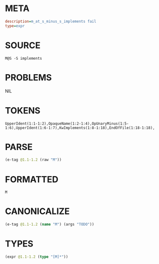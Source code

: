 # META
~~~ini
description=m_at_s_minus_s_implements fail
type=expr
~~~
# SOURCE
~~~roc
M@S -S implements
~~~
# PROBLEMS
NIL
# TOKENS
~~~zig
UpperIdent(1:1-1:2),OpaqueName(1:2-1:4),OpUnaryMinus(1:5-1:6),UpperIdent(1:6-1:7),KwImplements(1:8-1:18),EndOfFile(1:18-1:18),
~~~
# PARSE
~~~clojure
(e-tag @1.1-1.2 (raw "M"))
~~~
# FORMATTED
~~~roc
M
~~~
# CANONICALIZE
~~~clojure
(e-tag @1.1-1.2 (name "M") (args "TODO"))
~~~
# TYPES
~~~clojure
(expr @1.1-1.2 (type "[M]*"))
~~~
